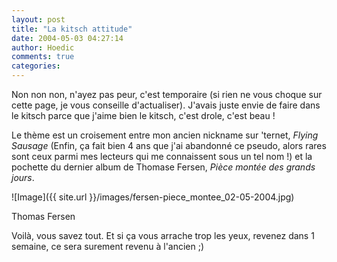 ```yaml
---
layout: post
title: "La kitsch attitude"
date: 2004-05-03 04:27:14
author: Hoedic
comments: true
categories: 
---
```



Non non non, n'ayez pas peur, c'est temporaire (si rien ne vous choque sur cette page, je vous conseille d'actualiser). J'avais juste envie de faire dans le kitsch parce que j'aime bien le kitsch, c'est drole, c'est beau !

Le thème est un croisement entre mon ancien nickname sur 'ternet, *Flying Sausage* (Enfin, ça fait bien 4 ans que j'ai abandonné ce pseudo, alors rares sont ceux parmi mes lecteurs qui me connaissent sous un tel nom !) et la pochette du dernier album de Thomase Fersen, *Pièce montée des grands jours*.

![Image]({{ site.url }}/images/fersen-piece_montee_02-05-2004.jpg)
<div class="photoattrib">Thomas Fersen</div>



Voilà, vous savez tout. Et si ça vous arrache trop les yeux, revenez dans 1 semaine, ce sera surement revenu à l'ancien ;)